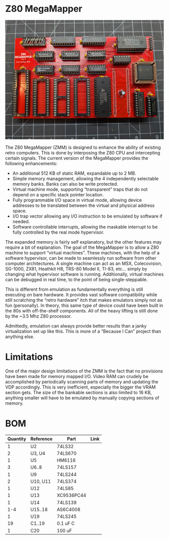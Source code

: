 # Z80 MegaMapper

![Assembled ZMM](https://github.com/tergav17/Z80-MegaMapper/blob/main/Resources/IMG_1.jpg)

The Z80 MegaMapper (ZMM) is designed to enhance the ability of existing retro computers. This is done by interposing the Z80 CPU and intercepting certain signals. The current version of the MegaMapper provides the following enhancements:

- An additional 512 KB of static RAM, expandable up to 2 MB.
- Simple memory management, allowing the 4 independently selectable memory banks. Banks can also be write protected.
- Virtual machine mode, supporting “transparent” traps that do not depend on a specific stack pointer location.
- Fully programmable I/O space in virtual mode, allowing device addresses to be translated between the virtual and physical address space.
- I/O trap vector allowing any I/O instruction to be emulated by software if needed.
- Software controllable interrupts, allowing the maskable interrupt to be fully controlled by the real mode hypervisor.

The expanded memory is fairly self explanatory, but the other features may require a bit of explanation. The goal of the MegaMapper is to allow a Z80 machine to support “virtual machines”. These machines, with the help of a software hypervisor, can be made to seamlessly run software from other computer architectures. A single machine can act as an MSX, Colecovision, SG-1000, ZX81, Heathkit H8, TRS-80 Model II, TI-83, etc… simply by changing what hypervisor software is running. Additionally, virtual machines can be debugged in real time, to the point of being single-steppable. 

This is different from emulation as fundamentally everything is still executing on bare hardware. It provides vast software compatibility while still scratching the “retro hardware” itch that makes emulators simply not as fun (personally). In theory, this same type of device could have been built in the 80s with off-the-shelf components. All of the heavy lifting is still done by the ~3.5 Mhz Z80 processor.

Admittedly, emulation can always provide better results than a janky virtualization set up like this. This is more of a “Because I Can” project than anything else. 

# Limitations

One of the major design limitations of the ZMM is the fact that no provisions have been made for memory mapped I/O. Video RAM can crudely be accomplished by periodically scanning parts of memory and updating the VDP accordingly. This is very inefficient, especially the bigger the VRAM section gets. The size of the bankable sections is also limited to 16 KB, anything smaller will have to be emulated by manually copying sections of memory.

# BOM

| Quantity | Reference  | Part          | Link |
| -------- | ---------- | ------------- | ---- |
|        1 | U2         | 74LS32        |      |
|        2 | U3, U4     | 74LS670       |      |
|        1 | U5         | HM6116        |      |
|        3 | U6..8      | 74LS157       |      |
|        1 | U9         | 74LS244       |      |
|        2 | U10, U11   | 74LS374       |      |
|        1 | U12        | 74LS85        |      |
|        1 | U13        | XC9536PC44    |      |
|        1 | U14        | 74LS139       |      |
|      1-4 | U15..18    | AS6C4008      |      |
|        1 | U19        | 74LS245       |      |
|       19 | C1..19     | 0.1 uF C      |      |
|        1 | C20        | 100 uF        |      |
